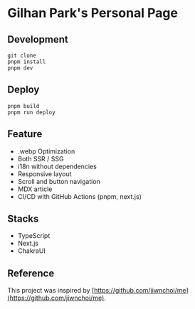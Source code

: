 # Gilhan Park's Personal Page

## Development

```
git clone
pnpm install
pnpm dev
```

## Deploy

```
pnpm build
pnpm run deploy
```

## Feature

- .webp Optimization
- Both SSR / SSG
- i18n without dependencies
- Responsive layout
- Scroll and button navigation
- MDX article
- CI/CD with GitHub Actions (pnpm, next.js)

## Stacks

- TypeScript
- Next.js
- ChakraUI

## Reference

This project was inspired by [https://github.com/jiwnchoi/me](https://github.com/jiwnchoi/me).